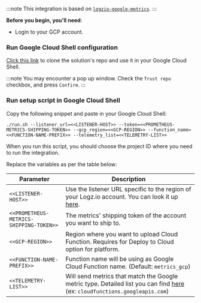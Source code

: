 
:::note
This integration is based on [`logzio-google-metrics`](https://github.com/logzio/logzio-google-metrics).
:::

**Before you begin, you'll need**:

* Login to your GCP account.

### Run Google Cloud Shell configuration

[Click this link](https://ssh.cloud.google.com/cloudshell/editor?cloudshell_git_repo=https://github.com/logzio/logzio-google-metrics
) to clone the solution's repo and use it in your Google Cloud Shell.

:::note
You may encounter a pop up window. Check the `Trust repo` checkbox, and press `Confirm`.
:::

### Run setup script in Google Cloud Shell

Copy the following snippet and paste in your Google Cloud Shell:

```shell
./run.sh --listener_url=<<LISTENER-HOST>> --token=<<PROMETHEUS-METRICS-SHIPPING-TOKEN>> --gcp_region=<<GCP-REGION>> --function_name=<<FUNCTION-NAME-PREFIX>> --telemetry_list=<<TELEMETRY-LIST>>
```

When you run this script, you should choose the project ID where you need to run the integration.

Replace the variables as per the table below:



| Parameter      | Description                                                                                                                                                                                               |
| -------------- | --------------------------------------------------------------------------------------------------------------------------------------------------------------------------------------------------------- |
| `<<LISTENER-HOST>>`   | Use the listener URL specific to the region of your Logz.io account. You can look it up [here](https://docs.logz.io/user-guide/accounts/account-region.html).                                             |
| `<<PROMETHEUS-METRICS-SHIPPING-TOKEN>>`          | The metrics' shipping token of the account you want to ship to.                                                                                                                                              |
| `<<GCP-REGION>>`     | Region where you want to upload Cloud Function. Requires for Deploy to Cloud option for platform.                                                                                                     |
| `<<FUNCTION-NAME-PREFIX>>`  | Function name will be using as Google Cloud Function name. (Default: `metrics_gcp`)                                                                                                                      |
| `<<TELEMETRY-LIST>>` | Will send metrics that match the Google metric type. Detailed list you can find [here](https://cloud.google.com/monitoring/api/metrics_gcp) (ex: `cloudfunctions.googleapis.com`) |
